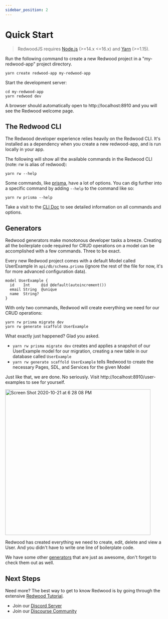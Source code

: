 ```yaml
---
sidebar_position: 2
---
```


# Quick Start

> RedwoodJS requires [Node.js](https://nodejs.org/en/) (>=14.x <=16.x) and [Yarn](https://classic.yarnpkg.com/en/docs/install/) (>=1.15).

Run the following command to create a new Redwood project in a "my-redwood-app" project directory.

```
yarn create redwood-app my-redwood-app
```

Start the development server:

```
cd my-redwood-app
yarn redwood dev
```

A browser should automatically open to http://localhost:8910 and you will see the Redwood welcome page.

## The Redwood CLI

The Redwood developer experience relies heavily on the Redwood CLI. It's installed as a dependency when you create a new redwood-app, and is run locally in your app.

The following will show all the available commands in the Redwood CLI (note: rw is alias of redwood):

```
yarn rw --help
```

Some commands, like [prisma](https://redwoodjs.com/docs/cli-commands#db), have a lot of options. You can dig further into a specific command by adding `--help` to the command like so:

```
yarn rw prisma --help
```

Take a visit to the [CLI Doc](https://redwoodjs.com/docs/cli-commands.html) to see detailed information on all commands and options.

## Generators

Redwood generators make monotonous developer tasks a breeze. Creating all the boilerplate code required for CRUD operations on a model can be accomplished with a few commands. Three to be exact.

Every new Redwood project comes with a default Model called UserExample in `api/db/schema.prisma` (ignore the rest of the file for now, it's for more advanced configuration data).

```
model UserExample {
  id    Int     @id @default(autoincrement())
  email String  @unique
  name  String?
}
```

With only two commands, Redwood will create everything we need for our CRUD operations:

```
yarn rw prisma migrate dev
yarn rw generate scaffold UserExample
```

What exactly just happened? Glad you asked.

- `yarn rw prisma migrate dev` creates and applies a snapshot of our UserExample model for our migration, creating a new table in our database called `UserExample`
- `yarn rw generate scaffold UserExample` tells Redwood to create the necessary Pages, SDL, and Services for the given Model

Just like that, we are done. No seriously. Visit http://localhost:8910/user-examples to see for yourself.

<img width="463" alt="Screen Shot 2020-10-21 at 6 28 08 PM" src="https://user-images.githubusercontent.com/2951/96807389-3eede900-13cb-11eb-828a-52210cd67e3e.png" />

Redwood has created everything we need to create, edit, delete and view a User. And you didn't have to write one line of boilerplate code.

We have some other [generators](https://redwoodjs.com/docs/cli-commands#generate-alias-g) that are just as awesome, don't forget to check them out as well.

## Next Steps

Need more? The best way to get to know Redwood is by going through the extensive [Redwood Tutorial](https://redwoodjs.com/tutorial/welcome-to-redwood).

- Join our [Discord Server](https://discord.gg/redwoodjs)
- Join our [Discourse Community](https://community.redwoodjs.com)
